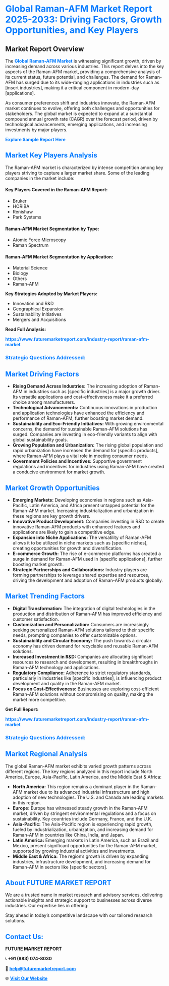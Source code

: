 <h1 style="color: #007BFF;">Global Raman-AFM Market Report 2025-2033: Driving Factors, Growth Opportunities, and Key Players</h1>

<section id="overview">
<h2>Market Report Overview</h2>
<p>The <a href="https://www.futuremarketreport.com/industry-report/raman-afm-market" style="color: #007BFF; text-decoration: none;"><strong>Global Raman-AFM Market</strong></a> is witnessing significant growth, driven by increasing demand across various industries. This report delves into the key aspects of the Raman-AFM market, providing a comprehensive analysis of its current status, future potential, and challenges. The demand for Raman-AFM has surged due to its wide-ranging applications in industries such as [insert industries], making it a critical component in modern-day [applications].</p>
<p>As consumer preferences shift and industries innovate, the Raman-AFM market continues to evolve, offering both challenges and opportunities for stakeholders. The global market is expected to expand at a substantial compound annual growth rate (CAGR) over the forecast period, driven by technological advancements, emerging applications, and increasing investments by major players.</p>
</section>

<section id="overview">
<p><a href="https://www.futuremarketreport.com/request-sample/reportId=128213" style="color: #007BFF; text-decoration: none;"><strong>Explore Sample Report Here</strong></a></p>
</section>

<section id="key-players">
<h2 style="color: #007BFF;">Market Key Players Analysis</h2>
<p>The Raman-AFM market is characterized by intense competition among key players striving to capture a larger market share. Some of the leading companies in the market include:</p>
<h4>Key Players Covered in the Raman-AFM Report:</h4>
<ul><li>Bruker</li><li>HORIBA</li><li>Renishaw</li><li>Park Systems</li></ul>
<h4>Raman-AFM Market Segmentation by Type:</h4>
<ul><li>Atomic Force Microscopy</li><li>Raman Spectrum</li></ul>

<h4>Raman-AFM Market Segmentation by Application:</h4>
<ul><li>Material Science</li><li>Biology</li><li>Others</li><li>Raman-AFM</li></ul>
<p><strong>Key Strategies Adopted by Market Players:</strong></p>
<ul>
<li>Innovation and R&D</li>
<li>Geographical Expansion</li>
<li>Sustainability Initiatives</li>
<li>Mergers and Acquisitions</li>
</ul>
</section>

<section>
<p><strong>Read Full Analysis: </strong></p><a href="https://www.futuremarketreport.com/industry-report/raman-afm-market" style="color: #007BFF; text-decoration: none;"><strong>https://www.futuremarketreport.com/industry-report/raman-afm-market</strong></a>
<h3 style="color: #007BFF;">Strategic Questions Addressed:</h3>
</section>

<section id="driving-factors">
<h2 style="color: #007BFF;">Market Driving Factors</h2>
<ul>
<li><strong>Rising Demand Across Industries:</strong> The increasing adoption of Raman-AFM in industries such as [specific industries] is a major growth driver. Its versatile applications and cost-effectiveness make it a preferred choice among manufacturers.</li>
<li><strong>Technological Advancements:</strong> Continuous innovations in production and application technologies have enhanced the efficiency and performance of Raman-AFM, further boosting market demand.</li>
<li><strong>Sustainability and Eco-Friendly Initiatives:</strong> With growing environmental concerns, the demand for sustainable Raman-AFM solutions has surged. Companies are investing in eco-friendly variants to align with global sustainability goals.</li>
<li><strong>Growing Population and Urbanization:</strong> The rising global population and rapid urbanization have increased the demand for [specific products], where Raman-AFM plays a vital role in meeting consumer needs.</li>
<li><strong>Government Policies and Incentives:</strong> Supportive government regulations and incentives for industries using Raman-AFM have created a conducive environment for market growth.</li>
</ul>
</section>

<section id="growth-opportunities">
<h2 style="color: #007BFF;">Market Growth Opportunities</h2>
<ul>
<li><strong>Emerging Markets:</strong> Developing economies in regions such as Asia-Pacific, Latin America, and Africa present untapped potential for the Raman-AFM market. Increasing industrialization and urbanization in these regions are key growth drivers.</li>
<li><strong>Innovative Product Development:</strong> Companies investing in R&D to create innovative Raman-AFM products with enhanced features and applications are likely to gain a competitive edge.</li>
<li><strong>Expansion into Niche Applications:</strong> The versatility of Raman-AFM allows it to be utilized in niche markets such as [specific niches], creating opportunities for growth and diversification.</li>
<li><strong>E-commerce Growth:</strong> The rise of e-commerce platforms has created a surge in demand for Raman-AFM used in [specific applications], further boosting market growth.</li>
<li><strong>Strategic Partnerships and Collaborations:</strong> Industry players are forming partnerships to leverage shared expertise and resources, driving the development and adoption of Raman-AFM products globally.</li>
</ul>
</section>

<section id="trending-factors">
<h2 style="color: #007BFF;">Market Trending Factors</h2>
<ul>
<li><strong>Digital Transformation:</strong> The integration of digital technologies in the production and distribution of Raman-AFM has improved efficiency and customer satisfaction.</li>
<li><strong>Customization and Personalization:</strong> Consumers are increasingly seeking personalized Raman-AFM solutions tailored to their specific needs, prompting companies to offer customizable options.</li>
<li><strong>Sustainability and Circular Economy:</strong> The push towards a circular economy has driven demand for recyclable and reusable Raman-AFM solutions.</li>
<li><strong>Increased Investment in R&D:</strong> Companies are allocating significant resources to research and development, resulting in breakthroughs in Raman-AFM technology and applications.</li>
<li><strong>Regulatory Compliance:</strong> Adherence to strict regulatory standards, particularly in industries like [specific industries], is influencing product development and quality in the Raman-AFM market.</li>
<li><strong>Focus on Cost-Effectiveness:</strong> Businesses are exploring cost-efficient Raman-AFM solutions without compromising on quality, making the market more competitive.</li>
</ul>
</section>

<section>
<p><strong>Get Full Report: </strong></p><a href="https://www.futuremarketreport.com/industry-report/raman-afm-market" style="color: #007BFF; text-decoration: none;"><strong>https://www.futuremarketreport.com/industry-report/raman-afm-market</strong></a>
<h3 style="color: #007BFF;">Strategic Questions Addressed:</h3>
</section>


<section id="regional-analysis">
<h2 style="color: #007BFF;">Market Regional Analysis</h2>
<p>The global Raman-AFM market exhibits varied growth patterns across different regions. The key regions analyzed in this report include North America, Europe, Asia-Pacific, Latin America, and the Middle East & Africa:</p>
<ul>
<li><strong>North America:</strong> This region remains a dominant player in the Raman-AFM market due to its advanced industrial infrastructure and high adoption of new technologies. The U.S. and Canada are leading markets in this region.</li>
<li><strong>Europe:</strong> Europe has witnessed steady growth in the Raman-AFM market, driven by stringent environmental regulations and a focus on sustainability. Key countries include Germany, France, and the U.K.</li>
<li><strong>Asia-Pacific:</strong> The Asia-Pacific region is experiencing rapid growth, fueled by industrialization, urbanization, and increasing demand for Raman-AFM in countries like China, India, and Japan.</li>
<li><strong>Latin America:</strong> Emerging markets in Latin America, such as Brazil and Mexico, present significant opportunities for the Raman-AFM market, supported by growing industrial activities and investments.</li>
<li><strong>Middle East & Africa:</strong> The region’s growth is driven by expanding industries, infrastructure development, and increasing demand for Raman-AFM in sectors like [specific sectors].</li>
</ul>
</section>

<footer>
<h2 style="color: #007BFF;">About FUTURE MARKET REPORT</h2>
<p>We are a trusted name in market research and advisory services, delivering actionable insights and strategic support to businesses across diverse industries. Our expertise lies in offering:</p>

<p>Stay ahead in today’s competitive landscape with our tailored research solutions.</p>

<h2 style="color: #007BFF;">Contact Us:</h2>
<p><strong>FUTURE MARKET REPORT</strong></p>
<p>📞 <strong>+91 (883) 074-8030</strong></p>
<p>📧 <strong><a href="mailto:help@futuremarketreport.com" style="color: #007BFF;">help@futuremarketreport.com</a></strong></p>
<p>🌐 <strong><a href="https://www.futuremarketreport.com/" style="color: #007BFF;">Visit Our Website</a></strong></p>
</footer>